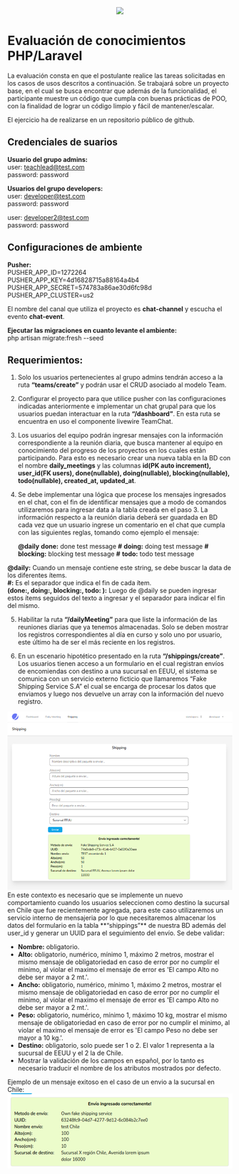 <p align="center"><a href="https://laravel.com" target="_blank"><img src="https://raw.githubusercontent.com/laravel/art/master/logo-lockup/5%20SVG/2%20CMYK/1%20Full%20Color/laravel-logolockup-cmyk-red.svg" width="400"></a></p>

# Evaluación de conocimientos PHP/Laravel

La evaluación consta en que el postulante realice las tareas solicitadas en los casos de usos descritos a continuación. Se trabajará sobre un proyecto base, en el cual se busca encontrar que además de la funcionalidad, el participante muestre un código que cumpla con buenas prácticas de POO, con la finalidad de lograr un código limpio y fácil de mantener/escalar.  
  
El ejercicio ha de realizarse en un repositorio público de github.

## Credenciales de suarios

**Usuario del grupo admins:**  
user: teachlead@test.com  
password: password  

**Usuarios del grupo developers:**  
user: developer@test.com  
password: password  
  
user: developer2@test.com  
password: password  
  
## Configuraciones de ambiente    

**Pusher:**  
PUSHER_APP_ID=1272264  
PUSHER_APP_KEY=4d16828715a88164a4b4  
PUSHER_APP_SECRET=574783a86ae30d6fc98d  
PUSHER_APP_CLUSTER=us2  
  
El nombre del canal que utiliza el proyecto es **chat-channel** y escucha el evento **chat-event**.  
  
**Ejecutar las migraciones en cuanto levante el ambiente:**    
php artisan migrate:fresh --seed

## Requerimientos:
  
1. Solo los usuarios pertenecientes al grupo admins tendrán acceso a la ruta **“teams/create”** y podrán usar el CRUD asociado al modelo Team.

2. Configurar el proyecto para que utilice pusher con las configuraciones indicadas anteriormente e implementar un chat grupal para que los usuarios puedan interactuar en la  ruta **“/dashboard”**. En esta ruta se encuentra en uso el componente livewire TeamChat.

3. Los usuarios del equipo podrán ingresar mensajes con la información correspondiente a la reunión diaria, que busca mantener al equipo en conocimiento del progreso de los proyectos en los cuales están participando. Para esto es necesario crear una nueva tabla en la BD con el nombre **daily_meetings** y las columnas **id(PK auto increment), user_id(FK users), done(nullable), doing(nullable), blocking(nullable), todo(nullable), created_at, updated_at**.

4. Se debe implementar una lógica que procese los mensajes ingresados en el chat, con el fin de identificar mensajes que a modo de comandos utilizaremos para ingresar data a la tabla creada en el paso 3. La información respecto a la reunión diaria deberá ser guardada en BD cada vez que un usuario ingrese un comentario en el chat que cumpla con las siguientes reglas, tomando como ejemplo el mensaje:
  
    **@daily** **done:** done test message **#** **doing:** doing test message **#** **blocking:** blocking test message **#** **todo:** todo test message
    
**@daily:** Cuando un mensaje contiene este string, se debe buscar la data de los diferentes ítems.  
**#:** Es el separador que indica el fin de cada ítem.   
**(done:, doing:, blocking:, todo: ):** Luego de @daily se pueden ingresar estos ítems seguidos del texto a ingresar y el separador para indicar el fin del mismo.  


5. Habilitar la ruta **“/dailyMeeting”** para que liste la información de las reuniones diarias que ya tenemos almacenadas. Solo se deben mostrar los registros correspondientes al día en curso y solo uno por usuario, este último ha de ser el más reciente en los registros.

6. En un escenario hipotético presentado en la ruta **“/shippings/create”**. Los usuarios tienen acceso a un formulario en el cual registran envíos de encomiendas con destino a una sucursal en EEUU, el sistema se comunica con un servicio externo ficticio que llamaremos “Fake Shipping Service S.A” el cual se encarga de procesar los datos que enviamos y luego nos devuelve un array con la información del nuevo registro.
<img src="6.png">  
En este contexto es necesario que se implemente un nuevo comportamiento cuando los usuarios seleccionen como destino la sucursal en Chile que fue recientemente agregada, para este caso utilizaremos un servicio interno de mensajeria por lo que necesitaremos almacenar los datos del formulario en la tabla **“shippings”** de nuestra BD además del user_id y generar un UUID para el seguimiento del envío.  
Se debe validar: 

- **Nombre:** obligatorio.
- **Alto:** obligatorio, numérico, mínimo 1, máximo 2 metros, mostrar el mismo mensaje de obligatoriedad en caso de error por no cumplir el minimo, al violar el maximo el mensaje de error es 'El campo Alto no debe ser mayor a 2 mt.'.
- **Ancho:** obligatorio, numérico, mínimo 1, máximo 2 metros, mostrar el mismo mensaje de obligatoriedad en caso de error por no cumplir el minimo, al violar el maximo el mensaje de error es 'El campo Alto no debe ser mayor a 2 mt.'.
- **Peso:** obligatorio, numérico, mínimo 1, máximo 10 kg, mostrar el mismo mensaje de obligatoriedad en caso de error por no cumplir el minimo, al violar el maximo el mensaje de error es 'El campo Peso no debe ser mayor a 10 kg.'.
- **Destino:** obligatorio, solo puede ser 1 o 2. El valor 1 representa a la sucursal de EEUU y el 2 la de Chile.
- Mostrar la validación de los campos en español, por lo tanto es necesario traducir el nombre de los atributos mostrados por defecto.

Ejemplo de un mensaje exitoso en el caso de un envio a la sucursal en Chile:
<img src="6-1.png"> 
